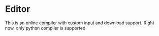 # Editor

This is an online compiler with custom input and download support.
Right now, only python compiler is supported
